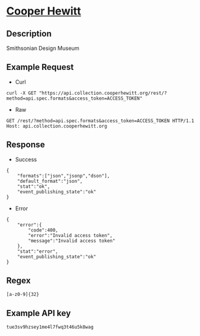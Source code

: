 # [Cooper Hewitt](https://collection.cooperhewitt.org/api)

## __Description__
Smithsonian Design Museum

## __Example Request__
* Curl
```
curl -X GET "https://api.collection.cooperhewitt.org/rest/?method=api.spec.formats&access_token=ACCESS_TOKEN"
```

* Raw
```
GET /rest/?method=api.spec.formats&access_token=ACCESS_TOKEN HTTP/1.1
Host: api.collection.cooperhewitt.org
```

## __Response__
* Success
```
{
    "formats":["json","jsonp","dson"],
    "default_format":"json",
    "stat":"ok",
    "event_publishing_state":"ok"
}
```
* Error
```
{
    "error":{
        "code":400,
        "error":"Invalid access token",
        "message":"Invalid access token"
    },
    "stat":"error",
    "event_publishing_state":"ok"
}
```

## __Regex__
```
[a-z0-9]{32}
```

## __Example API key__
```
tue3sv9hzsey1me4l7fwq3t46u5k8wag
```